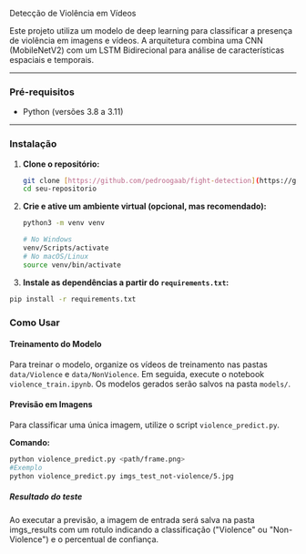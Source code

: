  Detecção de Violência em Vídeos

Este projeto utiliza um modelo de deep learning para classificar a presença de violência em imagens e vídeos. A arquitetura combina uma CNN (MobileNetV2) com um LSTM Bidirecional para análise de características espaciais e temporais.

---

### Pré-requisitos
* Python (versões 3.8 a 3.11)

---

### Instalação

1.  **Clone o repositório:**
    ```bash
    git clone [https://github.com/pedroogaab/fight-detection](https://github.com/pedroogaab/fight-detection)
    cd seu-repositorio
    ```

2.  **Crie e ative um ambiente virtual (opcional, mas recomendado):**
    ```bash
    python3 -m venv venv

    # No Windows
    venv/Scripts/activate
    # No macOS/Linux
    source venv/bin/activate
    ```

3.  **Instale as dependências a partir do `requirements.txt`:**
```bash
pip install -r requirements.txt
```


### Como Usar

#### Treinamento do Modelo
Para treinar o modelo, organize os vídeos de treinamento nas pastas `data/Violence` e `data/NonViolence`. Em seguida, execute o notebook `violence_train.ipynb`. Os modelos gerados serão salvos na pasta `models/`.

#### Previsão em Imagens
Para classificar uma única imagem, utilize o script `violence_predict.py`.

**Comando:**
```bash
python violence_predict.py <path/frame.png>
#Exemplo
python violence_predict.py imgs_test_not-violence/5.jpg
```

##### Resultado do teste ######

Ao executar a previsão, a imagem de entrada será salva na pasta imgs_results com um rotulo indicando a classificação ("Violence" ou "Non-Violence") e o percentual de confiança.





